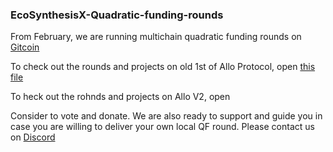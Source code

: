 ### **EcoSynthesisX-Quadratic-funding-rounds**

From February, we are running multichain quadratic funding rounds on [Gitcoin](https://explorer.gitcoin.co)

To check out the rounds and projects on old 1st of Allo Protocol, open [this file](https://github.com/EcoSynthesisX/Public-good-funding-activity/blob/main/AlloV1.md)

To  heck out the rohnds and projects on Allo V2, open 

Consider to vote and donate. We are also ready to support and guide you in case you are willing to deliver your own local QF round. 
Please contact us on [Discord](https://discord.gg/MhpZquFf) 
